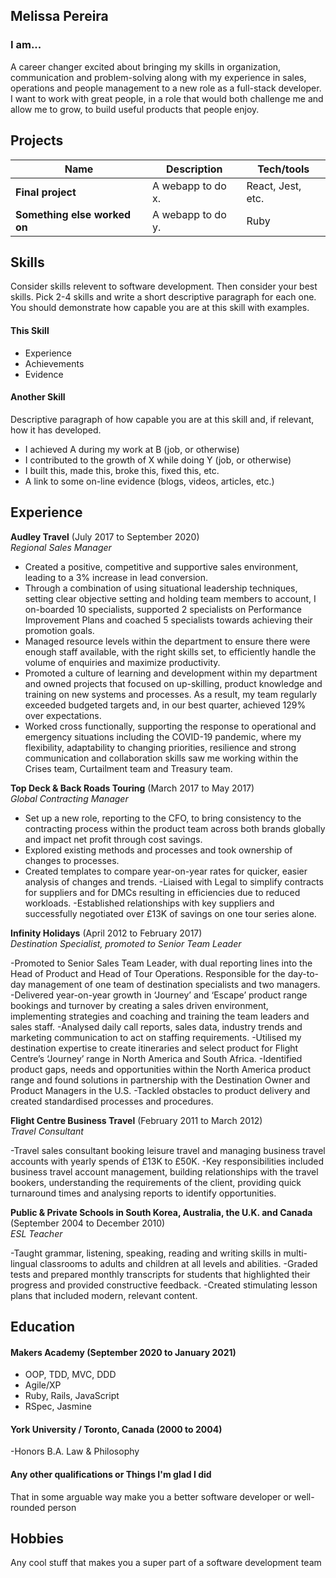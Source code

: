 ## Melissa Pereira 

### I am...
A career changer excited about bringing my skills in organization, communication and problem-solving along with my experience in sales, operations and people management to a new role as a full-stack developer. I want to work with great people, in a role that would both challenge me and allow me to grow, to build useful products that people enjoy.

## Projects

| Name                         | Description       | Tech/tools        |
| ---------------------------- | ----------------- | ----------------- |
| **Final project**            | A webapp to do x. | React, Jest, etc. |
| **Something else worked on** | A webapp to do y. | Ruby              |

## Skills

Consider skills relevent to software development. Then consider your best skills. Pick 2-4 skills and write a short descriptive paragraph for each one. You should demonstrate how capable you are at this skill with examples.

#### This Skill

- Experience
- Achievements
- Evidence

#### Another Skill

Descriptive paragraph of how capable you are at this skill and, if relevant, how it has developed.

- I achieved A during my work at B (job, or otherwise)
- I contributed to the growth of X while doing Y (job, or otherwise)
- I built this, made this, broke this, fixed this, etc.
- A link to some on-line evidence (blogs, videos, articles, etc.)

## Experience

**Audley Travel** (July 2017 to September 2020)  
_Regional Sales Manager_

- Created a positive, competitive and supportive sales environment, leading to a 3% increase in lead conversion.
- Through a combination of using situational leadership techniques, setting clear objective setting and holding team members to account, I on-boarded 10 specialists, supported 2 specialists on Performance Improvement Plans and coached 5 specialists towards achieving their promotion goals.
- Managed resource levels within the department to ensure there were enough staff available, with the right skills set, to efficiently handle the volume of enquiries and maximize productivity.
- Promoted a culture of learning and development within my department and owned projects that focused on up-skilling, product knowledge and training on new systems and processes. As a result, my team regularly exceeded budgeted targets and, in our best quarter, achieved 129% over expectations.
- Worked cross functionally, supporting the response to operational and emergency situations including the COVID-19 pandemic, where my flexibility, adaptability to changing priorities, resilience and strong communication and collaboration skills saw me working within the Crises team, Curtailment team and Treasury team.

**Top Deck & Back Roads Touring** (March 2017 to May 2017)  
_Global Contracting Manager_

- Set up a new role, reporting to the CFO, to bring consistency to the contracting process within the product team across both brands globally and impact net profit through cost savings.
- Explored existing methods and processes and took ownership of changes to processes.
- Created templates to compare year-on-year rates for quicker, easier analysis of changes and trends.
-Liaised with Legal to simplify contracts for suppliers and for DMCs resulting in efficiencies due to reduced workloads.
-Established relationships with key suppliers and successfully negotiated over £13K of savings on one tour series alone.

**Infinity Holidays** (April 2012 to February 2017)  
_Destination Specialist, promoted to Senior Team Leader_

-Promoted to Senior Sales Team Leader, with dual reporting lines into the Head of Product and Head of Tour Operations. Responsible for the day-to-day management of one team of destination specialists and two managers.
-Delivered year-on-year growth in ‘Journey’ and ‘Escape’ product range bookings and turnover by creating a sales driven environment, implementing strategies and coaching and training the team leaders and sales staff.
-Analysed daily call reports, sales data, industry trends and marketing communication to act on staffing requirements.
-Utilised my destination expertise to create itineraries and select product for Flight Centre’s ‘Journey’ range in North America and South Africa.
-Identified product gaps, needs and opportunities within the North America product range and found solutions in partnership with the Destination Owner and Product Managers in the U.S.
-Tackled obstacles to product delivery and created standardised processes and procedures.

**Flight Centre Business Travel** (February 2011 to March 2012)  
_Travel Consultant_

-Travel sales consultant booking leisure travel and managing business travel accounts with yearly spends of £13K to £50K.
-Key responsibilities included business travel account management, building relationships with the travel bookers, understanding the requirements of the client, providing quick turnaround times and analysing reports to identify opportunities.

**Public & Private Schools in South Korea, Australia, the U.K. and Canada** (September 2004 to December 2010)  
_ESL Teacher_

-Taught grammar, listening, speaking, reading and writing skills in multi-lingual classrooms to adults and children at all levels and abilities.
-Graded tests and prepared monthly transcripts for students that highlighted their progress and provided constructive feedback.
-Created stimulating lesson plans that included modern, relevant content.


## Education

#### Makers Academy (September 2020 to January 2021)

- OOP, TDD, MVC, DDD
- Agile/XP
- Ruby, Rails, JavaScript
- RSpec, Jasmine

#### York University / Toronto, Canada (2000 to 2004)

-Honors B.A. Law & Philosophy

#### Any other qualifications or Things I'm glad I did

That in some arguable way make you a better software developer or well-rounded person

## Hobbies

Any cool stuff that makes you a super part of a software development team
